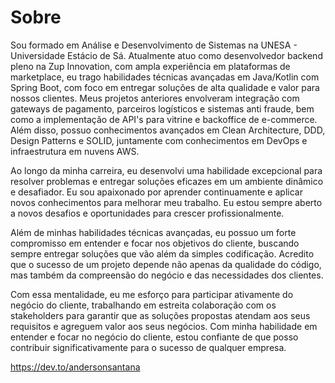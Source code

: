 # Sobre
Sou formado em Análise e Desenvolvimento de Sistemas na UNESA - Universidade Estácio de Sá.
Atualmente atuo como desenvolvedor backend pleno na Zup Innovation, com ampla experiência em plataformas de marketplace, eu trago habilidades técnicas avançadas em Java/Kotlin com Spring Boot, com foco em entregar soluções de alta qualidade e valor para nossos clientes. Meus projetos anteriores envolveram integração com gateways de pagamento, parceiros logísticos e sistemas anti fraude, bem como a implementação de API's para vitrine e backoffice de e-commerce. Além disso, possuo conhecimentos avançados em Clean Architecture, DDD, Design Patterns e SOLID, juntamente com conhecimentos em DevOps e infraestrutura em nuvens AWS.

Ao longo da minha carreira, eu desenvolvi uma habilidade excepcional para resolver problemas e entregar soluções eficazes em um ambiente dinâmico e desafiador. Eu sou apaixonado por aprender continuamente e aplicar novos conhecimentos para melhorar meu trabalho. Eu estou sempre aberto a novos desafios e oportunidades para crescer profissionalmente.

Além de minhas habilidades técnicas avançadas, eu possuo um forte compromisso em entender e focar nos objetivos do cliente, buscando sempre entregar soluções que vão além da simples codificação. Acredito que o sucesso de um projeto depende não apenas da qualidade do código, mas também da compreensão do negócio e das necessidades dos clientes.

Com essa mentalidade, eu me esforço para participar ativamente do negócio do cliente, trabalhando em estreita colaboração com os stakeholders para garantir que as soluções propostas atendam aos seus requisitos e agreguem valor aos seus negócios. Com minha habilidade em entender e focar no negócio do cliente, estou confiante de que posso contribuir significativamente para o sucesso de qualquer empresa.

https://dev.to/andersonsantana
